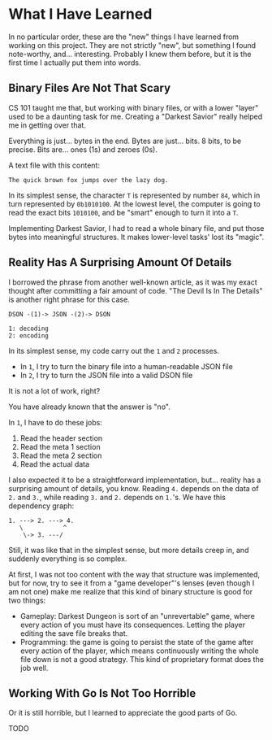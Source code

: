 # What I Have Learned

In no particular order, these are the "new" things I have learned from working on this project. They are not strictly
"new", but something I found note-worthy, and... interesting. Probably I knew them before, but it is the first time I
actually put them into words.

## Binary Files Are Not That Scary

CS 101 taught me that, but working with binary files, or with a lower "layer" used to be a daunting task for me.
Creating a "Darkest Savior" really helped me in getting over that.

Everything is just... bytes in the end. Bytes are just... bits. 8 bits, to be precise. Bits are... ones (1s) and zeroes
(0s).

A text file with this content:

```
The quick brown fox jumps over the lazy dog.
```

In its simplest sense, the character `T` is represented by number `84`, which in turn represented by `0b1010100`. At the
lowest level, the computer is going to read the exact bits `1010100`, and be "smart" enough to turn it into a `T`.

Implementing Darkest Savior, I had to read a whole binary file, and put those bytes into meaningful structures. It makes
lower-level tasks' lost its "magic".

## Reality Has A Surprising Amount Of Details

I borrowed the phrase from another well-known article, as it was my exact thought after committing a fair amount of
code. "The Devil Is In The Details" is another right phrase for this case.

```
DSON -(1)-> JSON -(2)-> DSON

1: decoding
2: encoding
```

In its simplest sense, my code carry out the `1` and `2` processes.

- In `1`, I try to turn the binary file into a human-readable JSON file
- In `2`, I try to turn the JSON file into a valid DSON file

It is not a lot of work, right?

You have already known that the answer is "no".

In `1`, I have to do these jobs:

1. Read the header section
2. Read the meta 1 section
3. Read the meta 2 section
4. Read the actual data

I also expected it to be a straightforward implementation, but... reality has a surprising amount of details, you know.
Reading `4.` depends on the data of `2.` and `3.`, while reading `3.` and `2.` depends on `1.`'s. We have this
dependency graph:

```
1. ---> 2. ---> 4.
   \           ^
    \-> 3. ---/
```

Still, it was like that in the simplest sense, but more details creep in, and suddenly everything is so complex.

At first, I was not too content with the way that structure was implemented, but for now, try to see it from a "game
developer"'s lenses (even though I am not one) make me realize that this kind of binary structure is good for two
things:

- Gameplay: Darkest Dungeon is sort of an "unrevertable" game, where every action of you must have its consequences.
  Letting the player editing the save file breaks that.
- Programming: the game is going to persist the state of the game after every action of the player, which means
  continuously writing the whole file down is not a good strategy. This kind of proprietary format does the job well.

## Working With Go Is Not Too Horrible

Or it is still horrible, but I learned to appreciate the good parts of Go.

TODO
